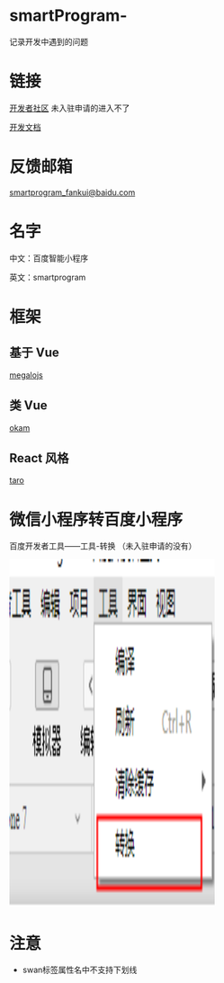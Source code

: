 # smartProgram-
记录开发中遇到的问题

# 链接
[开发者社区](https://smartprogram.baidu.com/forum/)  未入驻申请的进入不了


[开发文档](https://smartprogram.baidu.com/docs/develop/tutorial/codedir/)

# 反馈邮箱
 smartprogram_fankui@baidu.com
 
# 名字
 中文：百度智能小程序
 
 英文：smartprogram

# 框架
## 基于 Vue
[megalojs](https://megalojs.org/#/)

## 类 Vue
[okam](https://ecomfe.github.io/okam/#/)

## React 风格
[taro](https://taro.js.org/)

# 微信小程序转百度小程序
百度开发者工具——工具-转换 
（未入驻申请的没有）

<img src="https://github.com/MyFinalDay/smartProgram-/blob/master/screenshots/transform.png" width="365" height="619"/>


# 注意
* swan标签属性名中不支持下划线

